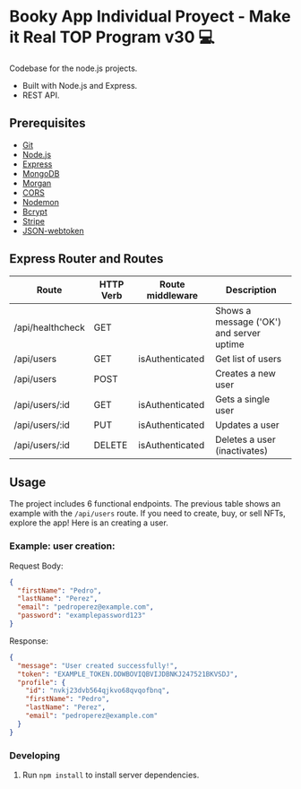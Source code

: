 # Booky App Individual Proyect - Make it Real TOP Program v30 💻

Codebase for the node.js projects.

- Built with Node.js and Express.
- REST API.

## Prerequisites

- [Git](https://git-scm.com/downloads)
- [Node.js](https://nodejs.org/es)
- [Express](https://expressjs.com/)
- [MongoDB](https://www.mongodb.com/es)
- [Morgan](https://www.npmjs.com/package/morgan)
- [CORS](https://www.npmjs.com/package/cors)
- [Nodemon](https://www.npmjs.com/package/nodemon)
- [Bcrypt](https://www.npmjs.com/package/bcrypt)
- [Stripe](https://sendgrid.com/)
- [JSON-webtoken](https://jwt.io/)

## Express Router and Routes

| Route            | HTTP Verb | Route middleware | Description                              |
| ---------------- | --------- | ---------------- | ---------------------------------------- |
| /api/healthcheck | GET       |                  | Shows a message ('OK') and server uptime |
| /api/users       | GET       | isAuthenticated  | Get list of users                        |
| /api/users       | POST      |                  | Creates a new user                       |
| /api/users/:id   | GET       | isAuthenticated  | Gets a single user                       |
| /api/users/:id   | PUT       | isAuthenticated  | Updates a user                           |
| /api/users/:id   | DELETE    | isAuthenticated  | Deletes a user (inactivates)             |

## Usage

The project includes 6 functional endpoints. The previous table shows an example with the `/api/users` route. If you need to create, buy, or sell NFTs, explore the app! Here is an creating a user.

### Example: **user creation**:

Request Body:

```json
{
  "firstName": "Pedro",
  "lastName": "Perez",
  "email": "pedroperez@example.com",
  "password": "examplepassword123"
}
```

Response:

```json
{
  "message": "User created successfully!",
  "token": "EXAMPLE_TOKEN.DDWBOVIQBVIJDBNKJ247521BKVSDJ",
  "profile": {
    "id": "nvkj23dvb564qjkvo68qvqofbnq",
    "firstName": "Pedro",
    "lastName": "Perez",
    "email": "pedroperez@example.com"
  }
}
```

### Developing

1. Run `npm install` to install server dependencies.
